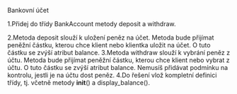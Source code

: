 Bankovní účet

1.Přidej do třídy BankAccount metody deposit a withdraw.

2.Metoda deposit slouží k uložení peněz na účet. Metoda bude přijímat peněžní částku, kterou chce klient nebo klientka uložit na účet. O tuto částku se zvýší atribut balance.
3.Metoda withdraw slouží k vybrání peněz z účtu. Metoda bude přijímat peněžní částku, kterou chce klient nebo vybrat z účtu. O tuto částku se zvýší atribut balance. Nemusíš přidávat podmínku na kontrolu, jestli je na účtu dost peněz.
4.Do řešení vlož kompletní definici třídy, tj. včetně metody __init__() a display_balance().